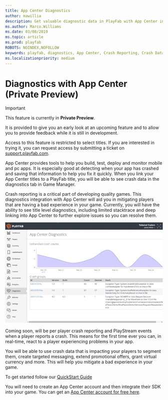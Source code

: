 ```yaml
---
title: App Center Diagnostics
author: mawillia
description: Get valuable diagnostic data in PlayFab with App Center integration
ms.author: Marco.Williams
ms.date: 03/08/2019
ms.topic: article
ms.prod: playfab
ROBOTS: NOINDEX,NOFOLLOW
keywords: playfab, diagnostics, App Center, Crash Reporting, Crash Data
ms.localizationpriority: medium
---
```


# Diagnostics with App Center (Private Preview)

> [!IMPORTANT]
> This feature is currently in **Private Preview**.  
>
> It is provided to give you an early look at an upcoming feature and to allow you to provide feedback while it is still in development.  
>
> Access to this feature is restricted to select titles. If you are interested in trying it, you can request access by submitting a ticket on [support.playfab.com](https://support.playfab.com/hc/en-us/requests/new).

App Center provides tools to help you build, test, deploy and monitor mobile and pc apps.  It is especially good at detecting when your app has crashed and saving that information to help you fix it quickly. When you link your App Center titles to a PlayFab title, you will be able to see crash data in the diagnostics tab in Game Manager.

Crash reporting is a critical part of developing quality games. This diagnostics integration with App Center will aid you in mitigating players that are having a bad experience in your game. Currently, you will have the ability to see title level diagnostics, including limited stacktrace and deep linking into App Center to further explore issues so you can resolve them.

![App Center Dashboard Image](media/appcenter_gm_dash.png)

Coming soon, will be per player crash reporting and PlayStream events when a player reports a crash. This means for the first time ever you can, in real-time, react to a player experiencing problems in your app. 

You will be able to use crash data that is impacting your players to segment them, create targeted messaging, extend promotional offers, grant virtual currency and more.  This will help you mitigate a bad experience in your game.

To get started follow our [QuickStart Guide](quickstart.md)

You will need to create an App Center account and then integrate their SDK into your game. You can get an [App Center account for free here](https://appcenter.ms/create-account?referrer=playfab).
